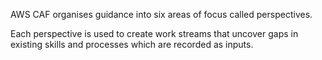 
AWS CAF organises guidance into six areas of focus called perspectives.

Each perspective is used to create work streams that uncover gaps in existing skills and processes which are recorded as inputs.